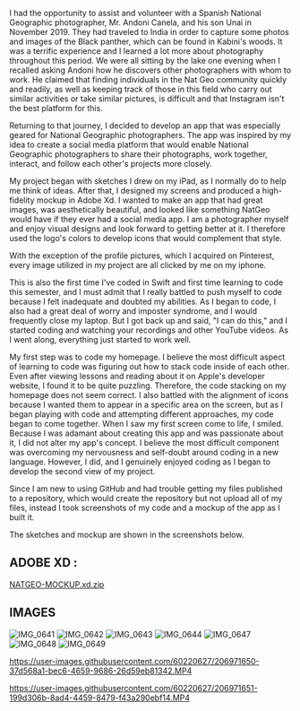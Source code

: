 I had the opportunity to assist and volunteer with a Spanish National Geographic photographer, Mr. Andoni Canela, and his son Unai in November 2019. They had traveled to India in order to capture some photos and images of the Black panther, which can be found in Kabini's woods. It was a terrific experience and I learned a lot more about photography throughout this period.  We were all sitting by the lake one evening when I recalled asking Andoni how he discovers other photographers with whom to work. He claimed that finding individuals in the Nat Geo community quickly and readily, as well as keeping track of those in this field who carry out similar activities or take similar pictures, is difficult and that Instagram isn't the best platform for this. 

Returning to that journey, I decided to develop an app that was especially geared for National Geographic photographers. 
The app was inspired by my idea to create a social media platform that would enable National Geographic photographers to share their photographs, work together, interact, and follow each other's projects more closely. 

My project began with sketches I drew on my iPad, as I normally do to help me think of ideas. 
After that, I designed my screens and produced a high-fidelity mockup in Adobe Xd. 
I wanted to make an app that had great images, was aesthetically beautiful, and looked like something NatGeo would have if they ever had a social media app. I am a photographer myself and enjoy visual designs and look forward to getting better at it. I therefore used the logo's colors to develop icons that would complement that style. 

With the exception of the profile pictures, which I acquired on Pinterest, every image utilized in my project are all clicked by me on my iphone. 

This is also the first time I've coded in Swift and first time learning to code this semester, and I must admit that I really battled to push myself to code because I felt inadequate and doubted my abilities. As I began to code, I also had a great deal of worry and imposter syndrome, and I would frequently close my laptop. But I got back up and said, "I can do this," and I started coding and watching your recordings and other YouTube videos. As I went along, everything just started to work well. 

My first step was to code my homepage. I believe the most difficult aspect of learning to code was figuring out how to stack code inside of each other. Even after viewing lessons and reading about it on Apple's developer website, I found it to be quite puzzling. Therefore, the code stacking on my homepage does not seem correct. I also battled with the alignment of icons because I wanted them to appear in a specific area on the screen, but as I began playing with code and attempting different approaches, my code began to come together. When I saw my first screen come to life, I smiled. Because I was adamant about creating this app and was passionate about it, I did not alter my app's concept. I believe the most difficult component was overcoming my nervousness and self-doubt around coding in a new language. However, I did, and I genuinely enjoyed coding as I began to develop the second view of my project.

Since I am new to using GitHub and had trouble getting my files published to a repository, which would create the repository but not upload all of my files, instead I took screenshots of my code and a mockup of the app as I built it.

The sketches and mockup are shown in the screenshots below. 


## ADOBE XD : 
[NATGEO-MOCKUP.xd.zip](https://github.com/sohin10/Nat-Geo-Media/files/10204965/NATGEO-MOCKUP.xd.zip)

## IMAGES
![IMG_0641](https://user-images.githubusercontent.com/60220627/206971625-f93b2ad3-8dac-4e1a-95d9-89b55ef542f4.PNG)
![IMG_0642](https://user-images.githubusercontent.com/60220627/206971629-8916feb9-4431-4bdb-9873-94dbeba86c18.JPG)
![IMG_0643](https://user-images.githubusercontent.com/60220627/206971631-c75566ba-2cb6-4063-b2ea-adf2d57ead85.JPG)
![IMG_0644](https://user-images.githubusercontent.com/60220627/206971634-6b998944-fd9f-4f37-a292-a84c2855d7d1.JPG)
![IMG_0647](https://user-images.githubusercontent.com/60220627/206971638-271ebaca-ab03-4ed3-80df-c97621e9cdf0.JPG)
![IMG_0648](https://user-images.githubusercontent.com/60220627/206971642-934457e1-d3cc-44fc-ae16-062edd9e335e.JPG)
![IMG_0649](https://user-images.githubusercontent.com/60220627/206971645-24af3e3b-bc95-4203-9546-5b3850cd33de.JPG)


https://user-images.githubusercontent.com/60220627/206971650-37d568a1-bec6-4659-9686-26d59eb81342.MP4



https://user-images.githubusercontent.com/60220627/206971651-199d306b-8ad4-4459-8479-f43a290ebf14.MP4




